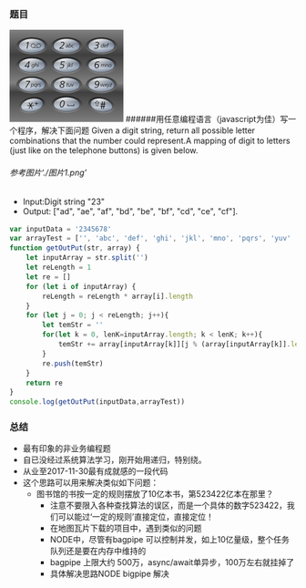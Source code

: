 ### 题目
![](./图片1.png)
######用任意编程语言（javascript为佳）写一个程序，解决下面问题
Given a digit string, return all possible letter combinations that the number could represent.A mapping of digit to letters (just like on the telephone buttons) is given below.
###### 参考图片‘./图片1.png’
+ Input:Digit string "23"
+ Output: ["ad", "ae", "af", "bd", "be", "bf", "cd", "ce", "cf"].

```javascript
var inputData = '2345678'
var arrayTest = ['', 'abc', 'def', 'ghi', 'jkl', 'mno', 'pqrs', 'yuv' ,'wxyz','']
function getOutPut(str, array) {
    let inputArray = str.split('')
    let reLength = 1
    let re = []
    for (let i of inputArray) {
        reLength = reLength * array[i].length
    }
    for (let j = 0; j < reLength; j++){
        let temStr = ''
        for(let k = 0, lenK=inputArray.length; k < lenK; k++){
            temStr += array[inputArray[k]][j % (array[inputArray[k]].length)]
        }
        re.push(temStr)
    }
    return re
}
console.log(getOutPut(inputData,arrayTest))
```

### 总结
+ 最有印象的非业务编程题
+ 自已没经过系统算法学习，刚开始用递归，特别绕。
+ 从业至2017-11-30最有成就感的一段代码
+ 这个思路可以用来解决类似如下问题：
    + 图书馆的书按一定的规则摆放了10亿本书，第523422亿本在那里？
        + 注意不要限入各种查找算法的误区，而是一个具体的数字523422，我们可以能过‘一定的规则’直接定位，直接定位！
        + 在地图瓦片下载的项目中，遇到类似的问题
        + NODE中，尽管有bagpipe 可以控制并发，如上10亿量级，整个任务队列还是要在内存中维持的
        + bagpipe 上限大约 500万，async/await单异步，100万左右就挂掉了
        + 具体解决思路NODE bigpipe 解决